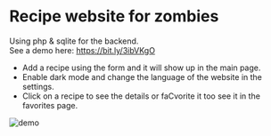 # Recipe website for zombies

Using php & sqlite for the backend.
<br />
See a demo here: https://bit.ly/3ibVKgO

- Add a recipe using the form and it will show up in the main page.
- Enable dark mode and change the language of the website in the settings.
- Click on a recipe to see the details or faCvorite it too see it in the favorites page.

![demo](https://i.imgur.com/PEqRlBu.png)
